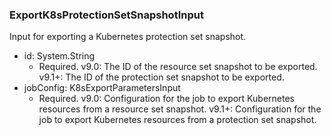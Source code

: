 ### ExportK8sProtectionSetSnapshotInput
Input for exporting a Kubernetes protection set snapshot.

- id: System.String
  - Required. v9.0: The ID of the resource set snapshot to be exported.
v9.1+: The ID of the protection set snapshot to be exported.
- jobConfig: K8sExportParametersInput
  - Required. v9.0: Configuration for the job to export Kubernetes resources from a resource set snapshot.
v9.1+: Configuration for the job to export Kubernetes resources from a protection set snapshot.
